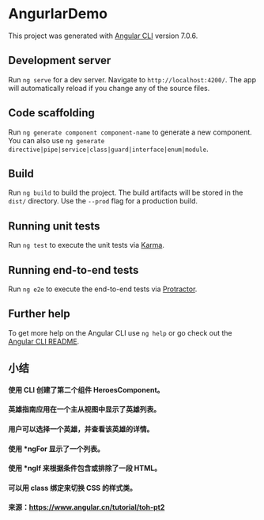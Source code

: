 # AngurlarDemo

This project was generated with [Angular CLI](https://github.com/angular/angular-cli) version 7.0.6.

## Development server

Run `ng serve` for a dev server. Navigate to `http://localhost:4200/`. The app will automatically reload if you change any of the source files.

## Code scaffolding

Run `ng generate component component-name` to generate a new component. You can also use `ng generate directive|pipe|service|class|guard|interface|enum|module`.

## Build

Run `ng build` to build the project. The build artifacts will be stored in the `dist/` directory. Use the `--prod` flag for a production build.

## Running unit tests

Run `ng test` to execute the unit tests via [Karma](https://karma-runner.github.io).

## Running end-to-end tests

Run `ng e2e` to execute the end-to-end tests via [Protractor](http://www.protractortest.org/).

## Further help

To get more help on the Angular CLI use `ng help` or go check out the [Angular CLI README](https://github.com/angular/angular-cli/blob/master/README.md).


## 小结
#### 使用 CLI 创建了第二个组件 HeroesComponent。

#### 英雄指南应用在一个主从视图中显示了英雄列表。

#### 用户可以选择一个英雄，并查看该英雄的详情。

#### 使用 *ngFor 显示了一个列表。

#### 使用 *ngIf 来根据条件包含或排除了一段 HTML。

#### 可以用 class 绑定来切换 CSS 的样式类。

#### 来源：https://www.angular.cn/tutorial/toh-pt2
